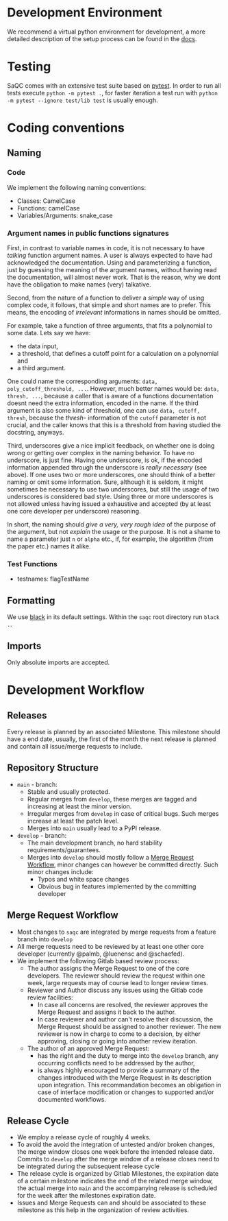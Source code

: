 <!--
SPDX-FileCopyrightText: 2021 Helmholtz-Zentrum für Umweltforschung GmbH - UFZ

SPDX-License-Identifier: GPL-3.0-or-later
-->

# Development Environment
We recommend a virtual python environment for development, a more detailed description of the setup process can be found in the [docs](https://rdm-software.pages.ufz.de/saqc/gettingstarted/InstallationGuide.html#set-up-a-virtual-environment).

# Testing
SaQC comes with an extensive test suite based on [pytest](https://docs.pytest.org/en/latest/).
In order to run all tests execute `python -m pytest .`, for faster iteration a test run with 
`python -m pytest --ignore test/lib test` is usually enough.

# Coding conventions

## Naming

### Code
We implement the following naming conventions:
- Classes: CamelCase
- Functions: camelCase
- Variables/Arguments: snake_case

### Argument names in public functions signatures

First, in contrast to variable names in code, it is not necessary to have *talking* function argument names. 
A user is always expected to have had acknowledged the documentation. Using and parameterizing a function,
just by guessing the meaning of the argument names, without having read the documentation, 
will almost never work. That is the reason, why we dont have the obligation to make names (very) 
talkative.

Second, from the nature of a function to deliver a *simple* way of using complex code, it follows, that simple and short names are to prefer. This means, the encoding of *irrelevant* informations in names should be omitted. 

For example, take a function of three arguments, that fits a polynomial to some data.
Lets say we have:
 - the data input, 
 - a threshold, that defines a cutoff point for a calculation on a polynomial and
 - a third argument. 

One could name the corresponding arguments: `data, poly_cutoff_threshold, ...`. However, much better names would 
be: `data, thresh, ...`, because a caller that is aware of a functions documentation doesnt need the extra information, 
encoded in the name. 
If the third argument is also some kind of threshold, 
one can use `data, cutoff, thresh`, because the *thresh-* information of the `cutoff` 
parameter is not crucial, and the caller knows that this is a threshold from having studied the docstring, anyways.

Third, underscores give a nice implicit feedback, on whether one is doing wrong or getting over complex in the naming behavior. 
To have no underscore, is just fine. Having one underscore, is ok, if the encoded information appended through the underscore is *really necessary* (see above). 
If one uses two or more underscores, one should think of a better naming or omit some information. 
Sure, although it is seldom, it might sometimes be necessary to use two underscores, but still the usage of two underscores is considered bad style.
Using three or more underscores is not allowed unless having issued a exhaustive and accepted (by at least one core developer per underscore) reasoning.


In short, the naming should *give a very, very rough idea* of the purpose of the argument, 
but not *explain* the usage or the purpose. 
It is not a shame to name a parameter just `n` or `alpha` etc., if, for example, the algorithm 
(from the paper etc.) names it alike. 


### Test Functions
- testnames: flagTestName
 
## Formatting
We use [black](https://black.readthedocs.io/en/stable/) in its default settings.
Within the `saqc` root directory run `black .`.

## Imports
Only absolute imports are accepted.


# Development Workflow

## Releases
Every release is planned by an associated Milestone. This milestone should have a end date, usually, the first of the month the next release is planned and contain all issue/merge requests to include. 

## Repository Structure

- `main` - branch:
  + Stable and usually protected.
  + Regular merges from `develop`, these merges are tagged and increasing at least the minor version.
  + Irregular merges from `develop` in case of critical bugs. Such merges increase at least the patch level.
  + Merges into `main` usually lead to a PyPI release.
- `develop` - branch:
  + The main development branch, no hard stability requirements/guarantees.
  + Merges into `develop` should mostly follow a [Merge Request Workflow](#merge-request-workflow), minor changes can however be committed directly. Such minor changes include:
    * Typos and white space changes
    * Obvious bug in features implemented by the committing developer
    
    
## Merge Request Workflow
- Most changes to `saqc` are integrated by merge requests from a feature branch into `develop`
- All merge requests need to be reviewed by at least one other core developer (currently @palmb, @luenensc and @schaefed).
- We implement the following Gitlab based review process:
  + The author assigns the Merge Request to one of the core developers. The reviewer should review the request within one week,
    large requests may of course lead to longer review times.
  + Reviewer and Author discuss any issues using the Gitlab code review facilities:
    * In case all concerns are resolved, the reviewer approves the Merge Request and assigns it back to the author.
    * In case reviewer and author can't resolve their discussion, the Merge Request should be assigned to another reviewer.
      The new reviewer is now in charge to come to a decision, by either approving, closing or going into another review iteration.
  + The author of an approved Merge Request:
    * has the right and the duty to merge into the `develop` branch, any occurring conflicts need to be addressed by the author,
    * is always highly encouraged to provide a summary of the changes introduced with the Merge Request in its description upon integration. This recommandation becomes an obligation in case of interface modification or changes to supported and/or documented workflows.


## Release Cycle
- We employ a release cycle of roughly 4 weeks.
- To avoid the avoid the integration of untested and/or broken changes, the merge window closes one week before the intended
  release date. Commits to `develop` after the merge window of a release closes need to be integrated during the subsequent release
  cycle
- The release cycle is organized by Gitlab Milestones, the expiration date of a certain milestone indicates the end of the 
  related merge window, the actual merge into `main` and the accompanying release is scheduled for the week after the
  milestones expiration date. 
- Issues and Merge Requests can and should be associated to these milestone as this help in the organization of review activities.
